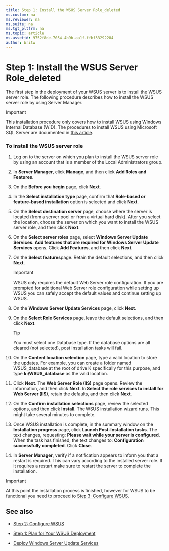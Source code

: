 ```yaml
---
title: Step 1: Install the WSUS Server Role_deleted
ms.custom: na
ms.reviewer: na
ms.suite: na
ms.tgt_pltfrm: na
ms.topic: article
ms.assetid: 9752f8de-7054-4b9b-aa1f-ffbf33292284
author: britw
---
```

# Step 1: Install the WSUS Server Role_deleted
The first step in the deployment of your WSUS server is to install the WSUS server role. The following procedure describes how to install the WSUS server role by using Server Manager.  
  
> [!IMPORTANT]  
> This installation procedure only covers how to install WSUS using Windows Internal Database \(WID\). The procedures to install WSUS using Microsoft SQL Server are documented in [this article](http://social.technet.microsoft.com/wiki/contents/articles/10020.installing-wsus-server-role-on-windows-server-2012-with-microsoft-sql-database.aspx).  
  
### To install the WSUS server role  
  
1.  Log on to the server on which you plan to install the WSUS server role by using an account that is a member of the Local Administrators group.  
  
2.  In **Server Manager**, click **Manage**, and then click **Add Roles and Features**.  
  
3.  On the **Before you begin** page, click **Next**.  
  
4.  In the **Select installation type** page, confirm that **Role\-based or feature\-based installation** option is selected and click **Next**.  
  
5.  On the **Select destination server** page, choose where the server is located \(from a server pool or from a virtual hard disk\). After you select the location, choose the server on which you want to install the WSUS server role, and then click **Next**.  
  
6.  On the **Select server roles** page, select **Windows Server Update Services**.  **Add features that are required for Windows Server Update Services** opens. Click **Add Features**, and then click **Next**.  
  
7.  On the **Select features**page. Retain the default selections, and then click **Next**.  
  
    > [!IMPORTANT]  
    > WSUS only requires the default Web Server role configuration. If you are prompted for additional Web Server role configuration while setting up WSUS you can safely accept the default values and continue setting up WSUS.  
  
8.  On the **Windows Server Update Services** page, click **Next**.  
  
9. On the **Select Role Services** page, leave the default selections, and then click **Next**.  
  
    > [!TIP]  
    > You must select one Database type. If the database options are all cleared \(not selected\), post installation tasks will fail.  
  
10. On the **Content location selection** page, type a valid location to store the updates. For example, you can create a folder named WSUS\_database at the root of drive K specifically for this purpose, and type **k:\\WSUS\_database** as the valid location.  
  
11. Click **Next**. The **Web Server Role \(IIS\)** page opens. Review the information, and then click **Next**. In **Select the role services to install for Web Server \(IIS\)**, retain the defaults, and then click **Next**.  
  
12. On the **Confirm installation selections** page, review the selected options, and then click **Install**. The WSUS installation wizard runs. This might take several minutes to complete.  
  
13. Once WSUS installation is complete, in the summary window on the **Installation progress** page, click **Launch Post\-Installation tasks**. The text changes, requesting: **Please wait while your server is configured**. When the task has finished, the text changes to: **Configuration successfully completed**. Click **Close**.  
  
14. In **Server Manager**, verify if a notification appears to inform you that a restart is required. This can vary according to the installed server role. If it requires a restart make sure to restart the server to complete the installation.  
  
> [!IMPORTANT]  
> At this point the installation process is finished, however for WSUS to be functional you need to proceed to [Step 3: Configure WSUS](../Topic/Step-3--Configure-WSUS.md).  
  
## <a name="BKMK_Links"></a>See also  
  
-   [Step 2: Configure WSUS](../Topic/Step-3--Configure-WSUS.md)  
  
-   [Step 1: Plan for Your WSUS Deployment](../Topic/Step-1--Prepare-for-Your-WSUS-Deployment.md)  
  
-   [Deploy Windows Server Update Services](../Topic/Deploy-Windows-Server-Update-Services.md)  
  
    
